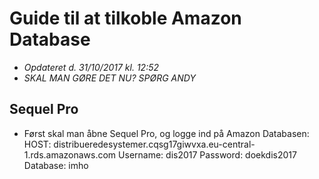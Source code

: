 # Guide til at tilkoble Amazon Database
- *Opdateret d. 31/10/2017 kl. 12:52*
- *SKAL MAN GØRE DET NU? SPØRG ANDY*

## Sequel Pro
- Først skal man åbne Sequel Pro, og logge ind på Amazon Databasen:
      HOST: distribueredesystemer.cqsg17giwvxa.eu-central-1.rds.amazonaws.com
      Username: dis2017
      Password: doekdis2017
      Database: imho









